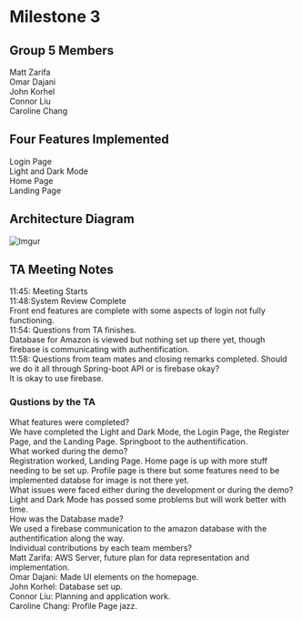 # Milestone 3

## Group 5 Members
Matt Zarifa <br>
Omar Dajani <br>
John Korhel <br>
Connor Liu <br>
Caroline Chang <br>

## Four Features Implemented
Login Page <br>
Light and Dark Mode <br>
Home Page <br>
Landing Page <br>

## Architecture Diagram
![Imgur](https://imgur.com/PqfgBgZ.jpg)

## TA Meeting Notes
11:45: Meeting Starts<br>
11:48:System Review Complete<br>
  Front end features are complete with some aspects of login not fully functioning.<br>
11:54: Questions from TA finishes.<br>
  Database for Amazon is viewed but nothing set up there yet, though firebase is communicating with authentification.<br>
11:58: Questions from team mates and closing remarks completed.
  Should we do it all through Spring-boot API or is firebase okay?<br>
  It is okay to use firebase.<br>

### Qustions by the TA
What features were completed? <br>
We have completed the Light and Dark Mode, the Login Page, the Register Page, and the Landing Page. Springboot to the authentification.<br>
What worked during the demo? <br>
Registration worked, Landing Page. Home page is up with more stuff needing to be set up. Profile page is there but some features need to be implemented databse for image is not there yet.<br>
What issues were faced either during the development or during the demo? <br>
Light and Dark Mode has possed some problems but will work better with time. <br>
How was the Database made? <br>
We used a firebase communication to the amazon database with the authentification along the way.<br>
Individual contributions by each team members? <br>
Matt Zarifa: AWS Server, future plan for data representation and implementation.<br>
Omar Dajani: Made UI elements on the homepage.<br>
John Korhel: Database set up.<br>
Connor Liu: Planning and application work.<br>
Caroline Chang: Profile Page jazz.<br>
